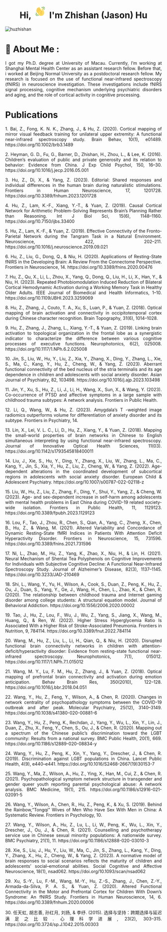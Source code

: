 <h1 align="center"> Hi, <img src="https://github.com/huzhishan/imgs/blob/main/gif/wave.gif" 
         alt="Waving hand animated gif"
         height="45"
         width="45" /> I'm Zhishan (Jason) Hu</h1>

<p align="left"> <img src="https://komarev.com/ghpvc/?username=huzhishan&label=Views&color=blue&style=plastic&style=for-the-badge" alt="huzhishan" /> </p>

# 💫 About Me :
<p align="justify">
I got my Ph.D. degree at University of Macau.
Currently, I’m working at Shanghai Mental Health Center as an assistant research fellow. 
Before that, i worked at Beijing Normal University as a postdoctoral research fellow.
My research is focused on the use of functional near-infrared spectroscopy (fNIRS) in neuroscience investigation.
These investigations include fNIRS signal processing, cognitive mechanism underlying psychiatric disorders and aging, and the role of cortical activity in cognitive processing.
</p>

# Publications
<div align="justify">
<p>1.	Bai, Z., Fong, K. N. K., Zhang, J., & Hu, Z. (2020). Cortical mapping of mirror visual feedback training for unilateral upper extremity: A functional near-infrared spectroscopy study. Brain Behav, 10(1), e01489. https://doi.org/10.1002/brb3.1489</p>
  <p>2.	Heyman, G. D., Fu, G., Barner, D., Zhishan, H., Zhou, L., & Lee, K. (2016). Children’s evaluation of public and private generosity and its relation to behavior: Evidence from China. J Exp Child Psychol, 150, 16–30. https://doi.org/10.1016/j.jecp.2016.05.001</p>
  <p>3.	Hu, Z., Di, X., & Yang, Z. (2023). Editorial: Shared responses and individual differences in the human brain during naturalistic stimulations. Frontiers in Human Neuroscience, 17, 1201728. https://doi.org/10.3389/fnhum.2023.1201728</p>
  <p>4.	Hu, Z., Lam, K.-F., Xiang, Y.-T., & Yuan, Z. (2019). Causal Cortical Network for Arithmetic Problem-Solving Represents Brain’s Planning Rather than Reasoning. Int J Biol Sci, 15(6), 1148–1160. https://doi.org/10.7150/ijbs.33400</p>
  <p>5.	Hu, Z., Lam, K.-F., & Yuan, Z. (2019). Effective Connectivity of the Fronto-Parietal Network during the Tangram Task in a Natural Environment. Neuroscience, 422, 202–211. https://doi.org/10.1016/j.neuroscience.2019.09.021</p>
  <p>6.	Hu, Z., Liu, G., Dong, Q., & Niu, H. (2020). Applications of Resting-State fNIRS in the Developing Brain: A Review From the Connectome Perspective. Frontiers in Neuroscience, 14. https://doi.org/10.3389/fnins.2020.00476</p>
  <p>7.	Hu, Z., Qu, X., Li, L., Zhou, X., Yang, Q., Dong, Q., Liu, H., Li, X., Han, Y., & Niu, H. (2023). Repeated Photobiomodulation Induced Reduction of Bilateral Cortical Hemodynamic Activation during a Working Memory Task in Healthy Older Adults. IEEE Journal of Biomedical and Health Informatics, 1–10. https://doi.org/10.1109/JBHI.2023.3259069</p>
  <p>8.	Hu, Z., Zhang, J., Couto, T. A., Xu, S., Luan, P., & Yuan, Z. (2018). Optical mapping of brain activation and connectivity in occipitotemporal cortex during Chinese character recognition. Brain Topography, 31(6), 1014–1028.</p>
  <p>9.	Hu, Z., Zhang, J., Zhang, L., Xiang, Y.-T., & Yuan, Z. (2019). Linking brain activation to topological organization in the frontal lobe as a synergistic indicator to characterize the difference between various cognitive processes of executive functions. Neurophotonics, 6(2), 025008. https://doi.org/10.1117/1.NPh.6.2.025008</p>
  <p>10.	Jin, S., Liu, W., Hu, Y., Liu, Z., Xia, Y., Zhang, X., Ding, Y., Zhang, L., Xie, S., Ma, C., Kang, Y., Hu, Z., Cheng, W., & Yang, Z. (2023). Aberrant functional connectivity of the bed nucleus of the stria terminalis and its age dependence in children and adolescents with social anxiety disorder. Asian Journal of Psychiatry, 82, 103498. https://doi.org/10.1016/j.ajp.2023.103498</p>
  <p>11.	Jin, Y., Xu, S., Hu, Z., Li, J., Li, H., Wang, X., Sun, X., & Wang, Y. (2023). Co-occurrence of PTSD and affective symptoms in a large sample with childhood trauma subtypes: A network analysis. Frontiers in Public Health.</p>
  <p>12.	Li, Q., Wang, W., & Hu, Z. (2023). Amygdala’s T -weighted image radiomics outperforms volume for differentiation of anxiety disorder and its subtype. Frontiers in Psychiatry, 14.
  </p> <p>13.	Lin, X., Lei, V. L. C., Li, D., Hu, Z., Xiang, Y., & Yuan, Z. (2018). Mapping the small-world properties of brain networks in Chinese to English simultaneous interpreting by using functional near-infrared spectroscopy. Journal of Innovative Optical Health Sciences, 11(03). https://doi.org/10.1142/s1793545818400011
 </p> <p>14.	Liu, J., Xie, S., Hu, Y., Ding, Y., Zhang, X., Liu, W., Zhang, L., Ma, C., Kang, Y., Jin, S., Xia, Y., Hu, Z., Liu, Z., Cheng, W., & Yang, Z. (2022). Age-dependent alterations in the coordinated development of subcortical regions in adolescents with social anxiety disorder. European Child & Adolescent Psychiatry. https://doi.org/10.1007/s00787-022-02118-z
 </p> <p>15.	Liu, W., Hu, Z., Liu, Z., Zhang, F., Ding, Y., Shui, Y., Yang, Z., & Cheng, W. (2023). Age- and sex-dependent increase in self-harm among adolescents with mental health problems in East China during COVID-19 related society-wide isolation. Frontiers in Public Health, 11, 1129123. https://doi.org/10.3389/fpubh.2023.1129123
 </p> <p>16.	Lou, F., Tao, J., Zhou, R., Chen, S., Qian, A., Yang, C., Zheng, X., Chen, B., Hu, Z., & Wang, M. (2021). Altered Variability and Concordance of Dynamic Resting-State fMRI Indices in Patients With Attention Deficit Hyperactivity Disorder. Frontiers in Neuroscience, 15, 731596. https://doi.org/10.3389/fnins.2021.731596
 </p> <p>17.	Ni, L., Zhao, M., Hu, Z., Yang, K., Zhao, X., Niu, H., & Lin, H. (2021). Neural Mechanism of Shentai Tea Polyphenols on Cognitive Improvements for Individuals with Subjective Cognitive Decline: A Functional Near-Infrared Spectroscopy Study. Journal of Alzheimer’s Disease, 82(3), 1137–1145. https://doi.org/10.3233/JAD-210469
 </p> <p>18.	Shi, L., Wang, Y., Yu, H., Wilson, A., Cook, S., Duan, Z., Peng, K., Hu, Z., Ou, J., Duan, S., Yang, Y., Ge, J., Wang, H., Chen, L., Zhao, K., & Chen, R. (2020). The relationship between childhood trauma and Internet gaming disorder among college students: A structural equation model. Journal of Behavioral Addiction. https://doi.org/10.1556/2006.2020.00002
 </p> <p>19.	Tao, J., Hu, Z., Lou, F., Wu, J., Wu, Z., Yang, S., Jiang, X., Wang, M., Huang, Q., & Ren, W. (2022). Higher Stress Hyperglycemia Ratio Is Associated With a Higher Risk of Stroke-Associated Pneumonia. Frontiers in Nutrition, 9, 784114. https://doi.org/10.3389/fnut.2022.784114
 </p> <p>20.	Wang, M., Hu, Z., Liu, L., Li, H., Qian, Q., & Niu, H. (2020). Disrupted functional brain connectivity networks in children with attention-deficit/hyperactivity disorder: Evidence from resting-state functional near-infrared spectroscopy. Neurophotonics, 7(1), 015012. https://doi.org/10.1117/1.NPh.7.1.015012
 </p> <p>21.	Wang, M. Y., Lu, F. M., Hu, Z., Zhang, J., & Yuan, Z. (2018). Optical mapping of prefrontal brain connectivity and activation during emotion anticipation. Behav Brain Res, 350(2010), 122–128. https://doi.org/10.1016/j.bbr.2018.04.051
 </p> <p>22.	Wang, Y., Hu, Z., Feng, Y., Wilson, A., & Chen, R. (2020). Changes in network centrality of psychopathology symptoms between the COVID-19 outbreak and after peak. Molecular Psychiatry, 25(12), 3140–3149. https://doi.org/10.1038/s41380-020-00881-6
 </p> <p>23.	Wang, Y., Hu, Z., Peng, K., Rechdan, J., Yang, Y., Wu, L., Xin, Y., Lin, J., Duan, Z., Zhu, X., Feng, Y., Chen, S., Ou, J., & Chen, R. (2020). Mapping out a spectrum of the Chinese public’s discrimination toward the LGBT community: Results from a national survey. BMC Public Health, 20(1), 669. https://doi.org/10.1186/s12889-020-08834-y
 </p> <p>24.	Wang, Y., Hu, Z., Peng, K., Xin, Y., Yang, Y., Drescher, J., & Chen, R. (2019). Discrimination against LGBT populations in China. Lancet Public Health, 4(9), e440–e441. https://doi.org/10.1016/S2468-2667(19)30153-7
 </p> <p>25.	Wang, Y., Ma, Z., Wilson, A., Hu, Z., Ying, X., Han, M., Cui, Z., & Chen, R. (2021). Psychopathological symptom network structure in transgender and gender queer youth reporting parental psychological abuse: A network analysis. BMC Medicine, 19(1), 215. https://doi.org/10.1186/s12916-021-02091-5
 </p> <p>26.	Wang, Y., Wilson, A., Chen, R., Hu, Z., Peng, K., & Xu, S. (2019). Behind the Rainbow,“Tongqi” Wives of Men Who Have Sex With Men in China: A Systematic Review. Frontiers in Psychology, 10.
 </p> <p>27.	Wang, Y., Wilson, A., Hu, Z., Lu, L., Li, W., Peng, K., Wu, L., Xin, Y., Drescher, J., Ou, J., & Chen, R. (2021). Counselling and psychotherapy service use in Chinese sexual minority populations: A nationwide survey. BMC Psychiatry, 21(1), 11. https://doi.org/10.1186/s12888-020-03010-3
 </p> <p>28.	Xie, S., Liu, J., Hu, Y., Liu, W., Ma, C., Jin, S., Zhang, L., Kang, Y., Ding, Y., Zhang, X., Hu, Z., Cheng, W., & Yang, Z. (2023). A normative model of brain responses to social scenarios reflects the maturity of children and adolescents’ social–emotional abilities. Social Cognitive and Affective Neuroscience, 18(1), nsad062. https://doi.org/10.1093/scan/nsad062
 </p> <p>29.	Xu, S.-Y., Lu, F.-M., Wang, M.-Y., Hu, Z.-S., Zhang, J., Chen, Z.-Y., Armada-da-Silva, P. A. S., & Yuan, Z. (2020). Altered Functional Connectivity in the Motor and Prefrontal Cortex for Children With Down’s Syndrome: An fNIRS Study. Frontiers in Human Neuroscience, 14, 6. https://doi.org/10.3389/fnhum.2020.00006
 </p> <p>30.	任天虹, 胡志善, 孙红月, 刘扬, & 李纾. (2015). 选择与坚持：跨期选择与延迟满足之比较. 心理科学进展, 23(2), 303–315. https://doi.org/10.3724/sp.J.1042.2015.00303
</p>
</div>

